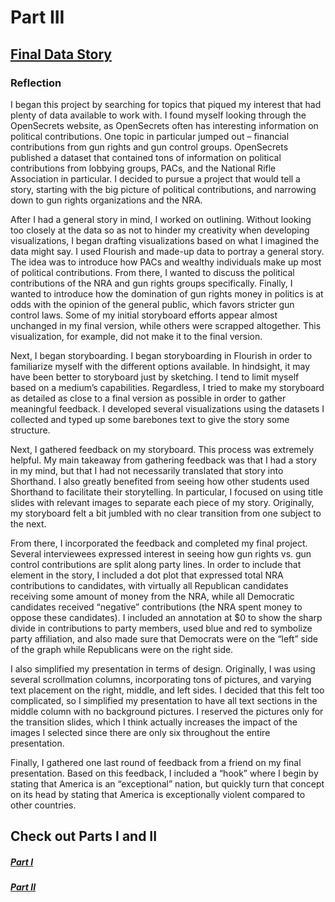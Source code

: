 # Part III

## [Final Data Story](https://carnegiemellon.shorthandstories.com/guns-and-money/index.html)

### Reflection

I began this project by searching for topics that piqued my interest that had plenty of data available to work with. I found myself looking through the OpenSecrets website, as OpenSecrets often has interesting information on political contributions. One topic in particular jumped out – financial contributions from gun rights and gun control groups. OpenSecrets published a dataset that contained tons of information on political contributions from lobbying groups, PACs, and the National Rifle Association in particular. I decided to pursue a project that would tell a story, starting with the big picture of political contributions, and narrowing down to gun rights organizations and the NRA.

After I had a general story in mind, I worked on outlining. Without looking too closely at the data so as not to hinder my creativity when developing visualizations, I began drafting visualizations based on what I imagined the data might say. I used Flourish and made-up data to portray a general story. The idea was to introduce how PACs and wealthy individuals make up most of political contributions. From there, I wanted to discuss the political contributions of the NRA and gun rights groups specifically. Finally, I wanted to introduce how the domination of gun rights money in politics is at odds with the opinion of the general public, which favors stricter gun control laws. Some of my initial storyboard efforts appear almost unchanged in my final version, while others were scrapped altogether. This visualization, for example, did not make it to the final version. 

<div class="flourish-embed flourish-scatter" data-src="visualisation/7836718"><script src="https://public.flourish.studio/resources/embed.js"></script></div>

Next, I began storyboarding. I began storyboarding in Flourish in order to familiarize myself with the different options available. In hindsight, it may have been better to storyboard just by sketching. I tend to limit myself based on a medium’s capabilities. Regardless, I tried to make my storyboard as detailed as close to a final version as possible in order to gather meaningful feedback. I developed several visualizations using the datasets I collected and typed up some barebones text to give the story some structure.

Next, I gathered feedback on my storyboard. This process was extremely helpful. My main takeaway from gathering feedback was that I had a story in my mind, but that I had not necessarily translated that story into Shorthand. I also greatly benefited from seeing how other students used Shorthand to facilitate their storytelling. In particular, I focused on using title slides with relevant images to separate each piece of my story. Originally, my storyboard felt a bit jumbled with no clear transition from one subject to the next. 

From there, I incorporated the feedback and completed my final project. Several interviewees expressed interest in seeing how gun rights vs. gun control contributions are split along party lines. In order to include that element in the story, I included a dot plot that expressed total NRA contributions to candidates, with virtually all Republican candidates receiving some amount of money from the NRA, while all Democratic candidates received “negative” contributions (the NRA spent money to oppose these candidates). I included an annotation at $0 to show the sharp divide in contributions to party members, used blue and red to symbolize party affiliation, and also made sure that Democrats were on the “left” side of the graph while Republicans were on the right side. 

I also simplified my presentation in terms of design. Originally, I was using several scrollmation columns, incorporating tons of pictures, and varying text placement on the right, middle, and left sides. I decided that this felt too complicated, so I simplified my presentation to have all text sections in the middle column with no background pictures. I reserved the pictures only for the transition slides, which I think actually increases the impact of the images I selected since there are only six throughout the entire presentation. 

Finally, I gathered one last round of feedback from a friend on my final presentation. Based on this feedback, I included a “hook” where I begin by stating that America is an “exceptional” nation, but quickly turn that concept on its head by stating that America is exceptionally violent compared to other countries. 

## Check out Parts I and II

##### [Part I](FinalProjectPartI.html)

##### [Part II](FinalProjectPartII.html)


